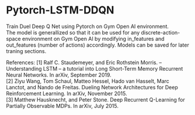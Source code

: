 # Pytorch-LSTM-DDQN
Train Duel Deep Q Net using Pytorch on Gym Open AI environment.  
The model is generallized so that it can be used for any discrete-action-space environment 
on Gym Open AI by modifying in_features and out_features (number of actions) accordingly. 
Models can be saved for later traning sections.
  
References: 
[1] Ralf C. Staudemeyer, and Eric Rothstein Morris. – Understanding LSTM –
a tutorial into Long Short-Term Memory Recurrent Neural Networks. In arXiv, September 2019.    
[2] Ziyu Wang, Tom Schaul, Matteo Hessel, Hado van Hasselt, Marc Lanctot, and Nando de Freitas.
Dueling Network Architectures for Deep Reinforcement Learning. In arXiv, November 2015.  
[3] Matthew Hausknecht, and Peter Stone. Deep Recurrent Q-Learning for Partially Observable 
MDPs. In arXiv, July 2015.
